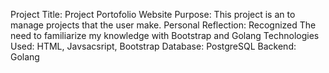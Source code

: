 Project Title: Project Portofolio Website
Purpose:
This project is an to manage projects that the user make.
Personal Reflection:
Recognized The need to familiarize my knowledge with Bootstrap and Golang
Technologies Used: HTML, Javsacsript, Bootstrap
Database: PostgreSQL
Backend: Golang
